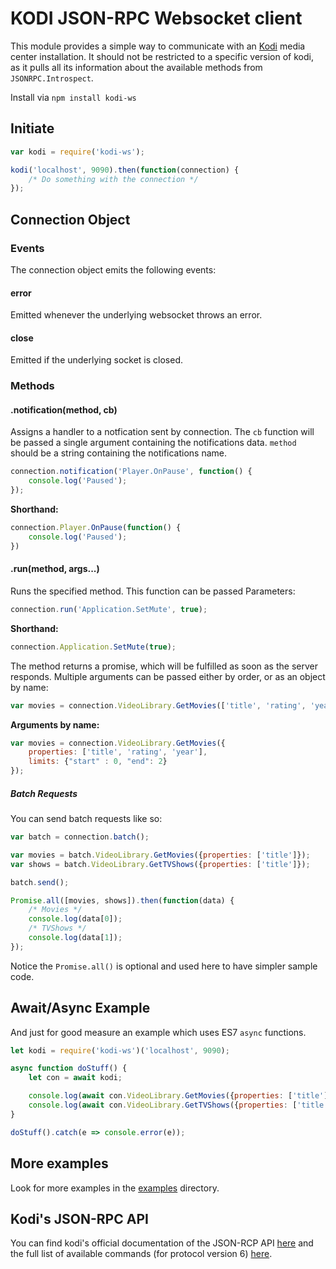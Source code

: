 # KODI JSON-RPC Websocket client
This module provides a simple way to communicate with an [Kodi](http://kodi.tv) media center installation.
It should not be restricted to a specific version of kodi, as it pulls all its information about the available methods from `JSONRPC.Introspect`.

Install via `npm install kodi-ws`

## Initiate
```js
var kodi = require('kodi-ws');

kodi('localhost', 9090).then(function(connection) {
	/* Do something with the connection */
});
```

## Connection Object
### Events
The connection object emits the following events:

#### error
Emitted whenever the underlying websocket throws an error.

#### close
Emitted if the underlying socket is closed.

### Methods

#### .notification(method, cb)
Assigns a handler to a notfication sent by connection. The `cb` function will be passed a single argument containing the notifications data. `method` should be a string containing the notifications name.

```js
connection.notification('Player.OnPause', function() {
	console.log('Paused');
});
```

**Shorthand:**
```js
connection.Player.OnPause(function() {
	console.log('Paused');
})
```

#### .run(method, args...)
Runs the specified method. This function can be passed Parameters:

```js
connection.run('Application.SetMute', true);
```

**Shorthand:**
```js
connection.Application.SetMute(true);
```

The method returns a promise, which will be fulfilled as soon as the server responds.
Multiple arguments can be passed either by order, or as an object by name:

```js
var movies = connection.VideoLibrary.GetMovies(['title', 'rating', 'year'], {"start" : 0, "end": 2});
```

**Arguments by name:**
```js
var movies = connection.VideoLibrary.GetMovies({
	properties: ['title', 'rating', 'year'],
	limits: {"start" : 0, "end": 2}
});
```

##### Batch Requests
You can send batch requests like so:

```js
var batch = connection.batch();

var movies = batch.VideoLibrary.GetMovies({properties: ['title']});
var shows = batch.VideoLibrary.GetTVShows({properties: ['title']});

batch.send();

Promise.all([movies, shows]).then(function(data) {
	/* Movies */
	console.log(data[0]);
	/* TVShows */
	console.log(data[1]);
});
```

Notice the `Promise.all()` is optional and used here to have simpler sample code.

## Await/Async Example
And just for good measure an example which uses ES7 `async` functions.

```js
let kodi = require('kodi-ws')('localhost', 9090);

async function doStuff() {
	let con = await kodi;

	console.log(await con.VideoLibrary.GetMovies({properties: ['title']}));
	console.log(await con.VideoLibrary.GetTVShows({properties: ['title']}));
}

doStuff().catch(e => console.error(e));
```

## More examples
Look for more examples in the [examples](examples) directory.

## Kodi's JSON-RPC API
You can find kodi's official documentation of the JSON-RCP API [here](http://kodi.wiki/view/JSON-RPC_API) and the full list of available commands (for protocol version 6) [here](http://kodi.wiki/view/JSON-RPC_API/v6).

